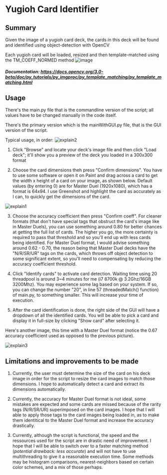 # Yugioh Card Identifier
 ## Summary
 Given the image of a yugioh card deck, the cards in this deck will be found and identified using object-detection with OpenCV
 
 Each yugioh card will be loaded, resized and then template-matched using the TM_COEFF_NORMED method
 ![image](https://user-images.githubusercontent.com/68672661/162574585-426aad0e-60b6-409f-bfd0-a361a6849217.png)
##### Documentation: https://docs.opencv.org/3.0-beta/doc/py_tutorials/py_imgproc/py_template_matching/py_template_matching.html

## Usage
There's the main.py file that is the commandline version of the script; all values have to be changed manually in the code itself.

There's the primary version which is the mainWithGUI.py file, that is the GUI version of the script.

Typical usage, in order:
![explain2](https://user-images.githubusercontent.com/68672661/162575006-48317c8f-de32-444a-99e0-30053a5a8b68.jpg)
1) Click "Browse" and locate your deck's image file and then click "Load deck"; it'll show you a preview of the deck you loaded in a 300x300 format

2) Choose the card dimensions theh press "Confirm dimensions". You have to use some software or open it on Paint and drag across a card to get the width x height of a card on your image, as shown below. Default values (by entering 0) are for Master Duel (1920x1080), which has a format is 64x94. I use Greenshot and highlight the card as accurately as I can, to quickly get the dimensions of the card.

![explain1](https://user-images.githubusercontent.com/68672661/162575085-b3c2f393-276f-4407-8a74-335a50783c88.jpg)

3) Choose the accuracy coefficient then press "Confirm coeff". For cleaner formats (that don't have special tags that obstruct the card's image like in Master Duels), you can use something around 0.80 for better chances at getting the full list of cards. The higher you go, the more certainty is required to pass that threshold and so you'll end up with less cards being identified. For Master Duel format, I would advise something around 0.62 - 0.70, the reason being that Master Duel decks have the "N/R/SR/UR" tags on the cards, which throws off object detection to some significant extent, so you'll need to compensating by reducing the accuracy coefficient threshold.

4) Click "Identify cards" to activate card detection. Waiting time using 20 threadpool is around 3~4 minutes for me (i7 8700k @ 3.2Ghz/16GB 3200Mhz). You may experience some lag based on your system. If so, you can change the number "20", in line 57 (threadedMatch() function) of main.py, to something smaller. This will increase your time of execution.

5) After the card identification is done, the right side of the GUI will have a dropdown of all the identified cards. You will be able to pick a card and display it in full-size by clicking "Show card" after selecting it.

Here's another image, this time with a Master Duel format (notice the 0.67 accuracy coefficient used as opposed to the previous picture).

![explain3](https://user-images.githubusercontent.com/68672661/162575502-30bd21a5-55e0-4fbb-9b6c-01b58c412b7c.jpg)


## Limitations and improvements to be made
1) Currently, the user must determine the size of the card on his deck image in order for the script to resize the card images to match those dimensions. I hope to automatically detect a card and extract its dimensions automatically.

2) Currently, the accuracy for Master Duel format is not ideal, some mistakes are expected and some cards are missed because of the rarity tags (N/R/SR/UR) superimposed on the card images. I hope that I will able to apply those tags to the card images being loaded in, as to make them identitical to the Master Duel format and increase the accuracy drastically.

3) Currently, although the script is functional, the speed and the ressources used for the script are in drastic need of improvement. I hope that I will be able to switch over to a faster matching method (*potential drawback: less accurate*) and will not have to use multithreading to give it a reasonable execution time. Some methods may be histogram comparisons, nearest-neighbors based on certain color schemes, and a mix of those perhaps.
